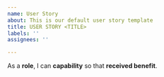 ```yaml
---
name: User Story
about: This is our default user story template
title: USER STORY <TITLE>
labels: ''
assignees: ''

---
```


As a **role**, I can **capability** so that **received benefit**.
